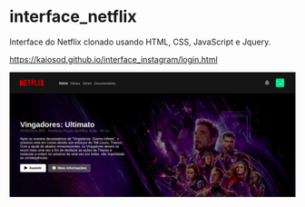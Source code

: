 # interface_netflix

Interface do Netflix clonado usando  HTML, CSS, JavaScript e Jquery.

https://kaiosod.github.io/interface_instagram/login.html

![Foto_do_projeto](https://github.com/kaiosod/interface_netflix/blob/master/img/Captura%20de%20tela%20de%202021-08-05%2019-42-41.png)

